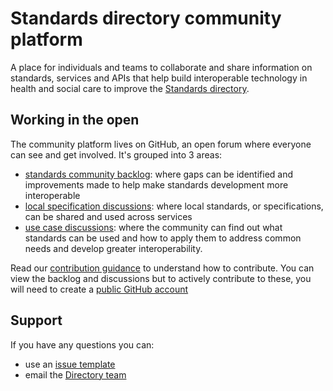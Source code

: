 # Standards directory community platform
A place for individuals and teams to collaborate and share information on standards, services and APIs that help build interoperable technology in health and social care to improve the [Standards directory](https://nhs-standards-registry.herokuapp.com/v5/home).
## Working in the open
The community platform lives on GitHub, an open forum where everyone can see and get involved. It's grouped into 3 areas:
- [standards community backlog](https://github.com/Marvell-Consulting/standards-directory-community-platform/projects/1): 
where gaps can be identified and improvements made to help make standards development more interoperable
- [local specification discussions](https://github.com/Marvell-Consulting/standards-directory-community-platform/discussions/4): 
where local standards, or specifications, can be shared and used across services
- [use case discussions](https://github.com/Marvell-Consulting/standards-directory-community-platform/discussions/5): 
where the community can find out what standards can be used and how to apply them to address common needs and develop greater interoperability.

Read our [contribution guidance](https://nhs-standards-registry.herokuapp.com/v5/community-contribution) to understand how to contribute. You can view the backlog and discussions but to actively contribute to these, you will need to create a [public GitHub account](https://github.com/)
## Support
If you have any questions you can:
- use an [issue template](https://github.com/Marvell-Consulting/standards-directory-community-platform/issues/new) 
- email the [Directory team](#)
